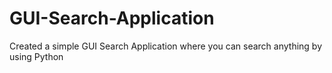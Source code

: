 # GUI-Search-Application
Created a simple GUI Search Application where you can search anything by using Python
